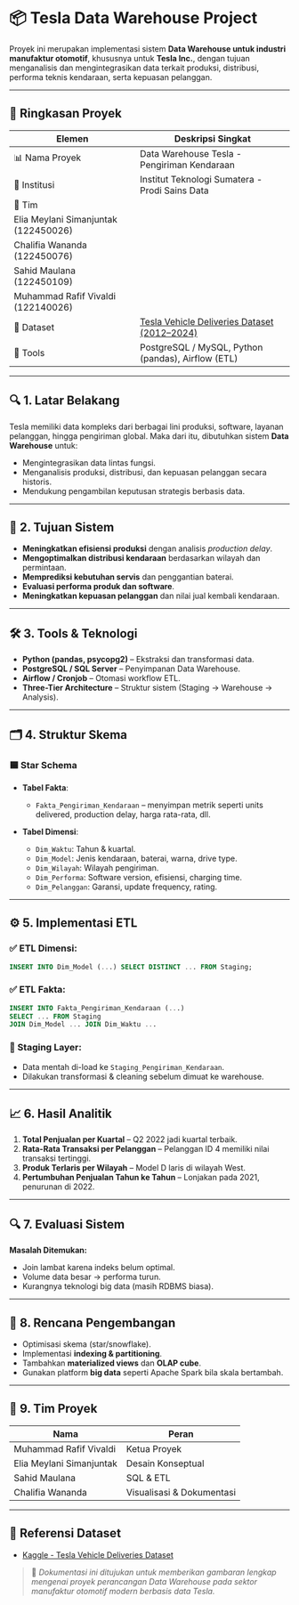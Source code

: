 # 📦 Tesla Data Warehouse Project

Proyek ini merupakan implementasi sistem **Data Warehouse untuk industri manufaktur otomotif**, khususnya untuk **Tesla Inc.**, dengan tujuan menganalisis dan mengintegrasikan data terkait produksi, distribusi, performa teknis kendaraan, serta kepuasan pelanggan.

---

## 📌 Ringkasan Proyek

| Elemen              | Deskripsi Singkat |
|---------------------|------------------|
| 📊 Nama Proyek      | Data Warehouse Tesla - Pengiriman Kendaraan |
| 🏫 Institusi        | Institut Teknologi Sumatera - Prodi Sains Data |
| 👥 Tim               |
| Elia Meylani Simanjuntak 	(122450026) |
| Chalifia Wananda	 	(122450076) |
| Sahid Maulana 			(122450109) |
| Muhammad Rafif Vivaldi 	(122140026) |
| 📁 Dataset          | [Tesla Vehicle Deliveries Dataset (2012–2024)](https://www.kaggle.com/datasets/khushikyad001/tesla-vehicle-deliveries-dataset-20122024/data) |
| 📌 Tools            | PostgreSQL / MySQL, Python (pandas), Airflow (ETL) |

---

## 🔍 1. Latar Belakang

Tesla memiliki data kompleks dari berbagai lini produksi, software, layanan pelanggan, hingga pengiriman global. Maka dari itu, dibutuhkan sistem **Data Warehouse** untuk:
- Mengintegrasikan data lintas fungsi.
- Menganalisis produksi, distribusi, dan kepuasan pelanggan secara historis.
- Mendukung pengambilan keputusan strategis berbasis data.

---

## 🎯 2. Tujuan Sistem

- **Meningkatkan efisiensi produksi** dengan analisis *production delay*.
- **Mengoptimalkan distribusi kendaraan** berdasarkan wilayah dan permintaan.
- **Memprediksi kebutuhan servis** dan penggantian baterai.
- **Evaluasi performa produk dan software**.
- **Meningkatkan kepuasan pelanggan** dan nilai jual kembali kendaraan.

---

## 🛠 3. Tools & Teknologi

- **Python (pandas, psycopg2)** – Ekstraksi dan transformasi data.
- **PostgreSQL / SQL Server** – Penyimpanan Data Warehouse.
- **Airflow / Cronjob** – Otomasi workflow ETL.
- **Three-Tier Architecture** – Struktur sistem (Staging → Warehouse → Analysis).

---

## 🗂 4. Struktur Skema

### 🟦 Star Schema

- **Tabel Fakta**:
  - `Fakta_Pengiriman_Kendaraan` – menyimpan metrik seperti units delivered, production delay, harga rata-rata, dll.

- **Tabel Dimensi**:
  - `Dim_Waktu`: Tahun & kuartal.
  - `Dim_Model`: Jenis kendaraan, baterai, warna, drive type.
  - `Dim_Wilayah`: Wilayah pengiriman.
  - `Dim_Performa`: Software version, efisiensi, charging time.
  - `Dim_Pelanggan`: Garansi, update frequency, rating.

---

## ⚙️ 5. Implementasi ETL

### ✅ ETL Dimensi:
```sql
INSERT INTO Dim_Model (...) SELECT DISTINCT ... FROM Staging;
```

### ✅ ETL Fakta:
```sql
INSERT INTO Fakta_Pengiriman_Kendaraan (...)
SELECT ... FROM Staging
JOIN Dim_Model ... JOIN Dim_Waktu ...
```

### 💾 Staging Layer:
- Data mentah di-load ke `Staging_Pengiriman_Kendaraan`.
- Dilakukan transformasi & cleaning sebelum dimuat ke warehouse.

---

## 📈 6. Hasil Analitik

1. **Total Penjualan per Kuartal** – Q2 2022 jadi kuartal terbaik.
2. **Rata-Rata Transaksi per Pelanggan** – Pelanggan ID 4 memiliki nilai transaksi tertinggi.
3. **Produk Terlaris per Wilayah** – Model D laris di wilayah West.
4. **Pertumbuhan Penjualan Tahun ke Tahun** – Lonjakan pada 2021, penurunan di 2022.

---

## 🔍 7. Evaluasi Sistem

**Masalah Ditemukan:**
- Join lambat karena indeks belum optimal.
- Volume data besar → performa turun.
- Kurangnya teknologi big data (masih RDBMS biasa).

---

## 🔧 8. Rencana Pengembangan

- Optimisasi skema (star/snowflake).
- Implementasi **indexing & partitioning**.
- Tambahkan **materialized views** dan **OLAP cube**.
- Gunakan platform **big data** seperti Apache Spark bila skala bertambah.

---

## 👥 9. Tim Proyek

| Nama                     | Peran |
|--------------------------|-------|
| Muhammad Rafif Vivaldi   | Ketua Proyek |
| Elia Meylani Simanjuntak | Desain Konseptual |
| Sahid Maulana            | SQL & ETL |
| Chalifia Wananda         | Visualisasi & Dokumentasi |

---

## 📎 Referensi Dataset

- [Kaggle - Tesla Vehicle Deliveries Dataset](https://www.kaggle.com/datasets/khushikyad001/tesla-vehicle-deliveries-dataset-20122024)

> 🚀 *Dokumentasi ini ditujukan untuk memberikan gambaran lengkap mengenai proyek perancangan Data Warehouse pada sektor manufaktur otomotif modern berbasis data Tesla.*